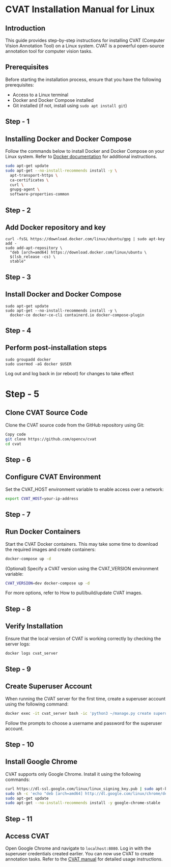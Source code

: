 # CVAT Installation Manual for Linux

## Introduction
This guide provides step-by-step instructions for installing CVAT (Computer Vision Annotation Tool) on a Linux system. CVAT is a powerful open-source annotation tool for computer vision tasks.

## Prerequisites
Before starting the installation process, ensure that you have the following prerequisites:
- Access to a Linux terminal
- Docker and Docker Compose installed
- Git installed (if not, install using `sudo apt install git`)

## Step - 1 
## Installing Docker and Docker Compose
Follow the commands below to install Docker and Docker Compose on your Linux system. Refer to [Docker documentation](https://docs.docker.com/install/linux/docker-ce/ubuntu/) for additional instructions.

```bash
sudo apt-get update
sudo apt-get --no-install-recommends install -y \
  apt-transport-https \
  ca-certificates \
  curl \
  gnupg-agent \
  software-properties-common
```
## Step - 2
## Add Docker repository and key
```
curl -fsSL https://download.docker.com/linux/ubuntu/gpg | sudo apt-key add -
sudo add-apt-repository \
  "deb [arch=amd64] https://download.docker.com/linux/ubuntu \
  $(lsb_release -cs) \
  stable"
```

## Step - 3
## Install Docker and Docker Compose
```
sudo apt-get update
sudo apt-get --no-install-recommends install -y \
  docker-ce docker-ce-cli containerd.io docker-compose-plugin
```

## Step - 4
## Perform post-installation steps
```
sudo groupadd docker
sudo usermod -aG docker $USER
```
Log out and log back in (or reboot) for changes to take effect

# Step - 5
## Clone CVAT Source Code
Clone the CVAT source code from the GitHub repository using Git:

```bash
Copy code
git clone https://github.com/opencv/cvat
cd cvat
```

## Step - 6
## Configure CVAT Environment
Set the CVAT_HOST environment variable to enable access over a network:

```bash
export CVAT_HOST=your-ip-address
```

## Step - 7
## Run Docker Containers
Start the CVAT Docker containers. This may take some time to download the required images and create containers:

```bash
docker-compose up -d
```
(Optional) Specify a CVAT version using the CVAT_VERSION environment variable:

```bash
CVAT_VERSION=dev docker-compose up -d
```

For more options, refer to How to pull/build/update CVAT images.

## Step - 8
## Verify Installation
Ensure that the local version of CVAT is working correctly by checking the server logs:

```bash
docker logs cvat_server
```

## Step - 9
## Create Superuser Account
When running the CVAT server for the first time, create a superuser account using the following command:

```bash
docker exec -it cvat_server bash -ic 'python3 ~/manage.py create superuser'
```
Follow the prompts to choose a username and password for the superuser account.

## Step - 10
## Install Google Chrome
CVAT supports only Google Chrome. Install it using the following commands:

```bash
curl https://dl-ssl.google.com/linux/linux_signing_key.pub | sudo apt-key add -
sudo sh -c 'echo "deb [arch=amd64] http://dl.google.com/linux/chrome/deb/ stable main" >> /etc/apt/sources.list.d/google-chrome.list'
sudo apt-get update
sudo apt-get --no-install-recommends install -y google-chrome-stable
```

## Step - 11
## Access CVAT
Open Google Chrome and navigate to `localhost:8080`. Log in with the superuser credentials created earlier. You can now use CVAT to create annotation tasks. Refer to the [CVAT manual]("https://opencv.github.io/cvat/docs/manual/") for detailed usage instructions.
